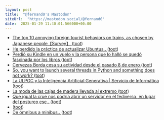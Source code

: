 ```yaml
---
layout: post
title:  "@fernand0's Mastodon"
siteUrl:  "https://mastodon.social/@fernand0"
date:  2025-01-29 11:40:01.566000+00:00
---
```

*  [The top 10 annoying foreign tourist behaviors on trains, as chosen by Japanese people【Survey】 ](https://soranews24.com/2024/12/30/the-top-10-annoying-foreign-tourist-behaviors-on-trains-as-chosen-by-japanese-people%E3%80%90survey%E3%80%91) ([toot](https://mastodon.social/@fernand0/113911450931315621))
*  [He perdido la práctica de actualizar Ubuntus.. ](https://mastodon.social/@fernand0/113911323552455601) ([toot](https://mastodon.social/@fernand0/113911323552455601))
*  [Perdió su Kindle en un vuelo y la persona que lo halló se quedó fascinada por los libros ](https://www.genbeta.com/actualidad/perdio-su-kindle-vuelo-persona-que-hallo-se-quedo-fascinada-libro) ([toot](https://mastodon.social/@fernand0/113911251787066524))
*  [Cervezas Borda cesa su actividad desde el pasado 8 de enero ](https://aragonbeers.com/cervezas-borda-cesa-su-activida) ([toot](https://mastodon.social/@fernand0/113910932320187599))
*  [So, you want to launch several threads in Python and something does not work? ](https://dev.to/fernand0/so-you-want-to-launch-several-threads-in-python-and-something-does-not-work-193) ([toot](https://mastodon.social/@fernand0/113910872089975684))
*  [La ULPGC y la Inteligencia Artificial Generativa \| Servicio de Informática ](https://si.ulpgc.es/ia/la-ulpgc-y-la-inteligencia-artificial-generativ) ([toot](https://mastodon.social/@fernand0/113909910498980303))
*  [La moda de las cajas de madera llevada al extremo ](https://changlonet.com/blog/la-moda-de-las-cajas-de-madera-llevada-al-extremo) ([toot](https://mastodon.social/@fernand0/113909348859487865))
*  [Que igual la crue nos podría abrir un servidor en el fediverso, en lugar del postureo ese.. ](https://mastodon.social/@fernand0/113907579302074017) ([toot](https://mastodon.social/@fernand0/113907579302074017))
*  [ ](https://mastodon.eus/@luistxo) ([toot](https://mastodon.social/@fernand0/113907576681945516))
*  [De ómnibus a minibus.. ](https://mastodon.social/@fernand0/113907531583414482) ([toot](https://mastodon.social/@fernand0/113907531583414482))
